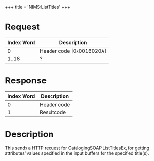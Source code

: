 +++
title = 'NIMS:ListTitles'
+++

# Request

| Index Word | Description                |
|------------|----------------------------|
| 0          | Header code \[0x0016020A\] |
| 1..18      | ?                          |

# Response

| Index Word | Description |
|------------|-------------|
| 0          | Header code |
| 1          | Resultcode  |

# Description

This sends a HTTP request for CatalogingSOAP ListTitlesEx, for getting
attributes' values specified in the input buffers for the specified
title(s).
